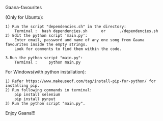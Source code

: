 Gaana-favourites


(Only for Ubuntu):

	1) Run the script "dependencies.sh" in the directory:
		Terminal :	bash dependencies.sh      or      ./dependencies.sh
	2) Edit the python script 'main.py':
		Enter email, password and name of any one song from Gaana favourites inside the empty strings.
		Look for comments to find them within the code.

	3.Run the python script "main.py":
		Terminal :     python main.py



 For Windows(with python installation):
 
	1) Refer https://www.makeuseof.com/tag/install-pip-for-python/ for installing pip.
	2) Run following commands in terminal:
		pip install selenium
		pip install pynput
	3) Run the python script "main.py".



 Enjoy Gaana!!!
